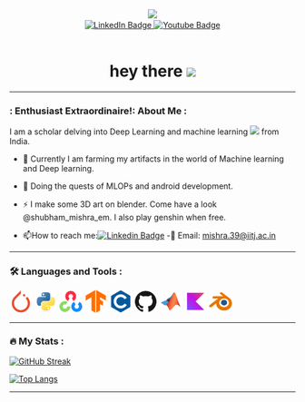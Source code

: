 
<div id="header" align="center">
  <img src="https://media.giphy.com/media/M9gbBd9nbDrOTu1Mqx/giphy.gif" width="100"/>
</div>

<div id="badges" align = "center">
  <a href="http://www.linkedin.com/in/shubham-mishra-b6492922b">
    <img src="https://img.shields.io/badge/LinkedIn-blue?style=for-the-badge&logo=linkedin&logoColor=white" alt="LinkedIn Badge"/>
  </a>
  <a href="http://www.youtube.com/@ShubhamMishraBME-fo9oj">
    <img src="https://img.shields.io/badge/YouTube-red?style=for-the-badge&logo=youtube&logoColor=white" alt="Youtube Badge"/>
  </a>
</div>
<div align= "center">
  <img src="https://komarev.com/ghpvc/?username=ShubhamMishra1611&style=flat-square&color=blue" alt=""/>
</div>

<h1 align="center">
  hey there 
  <img src="https://media.giphy.com/media/hvRJCLFzcasrR4ia7z/giphy.gif" width="30px"/>
</h1>

---

### : Enthusiast Extraordinaire!: About Me :
I am a scholar delving into Deep Learning and machine learning <img src="https://media.giphy.com/media/WUlplcMpOCEmTGBtBW/giphy.gif" width="30"> from India.
- :telescope: Currently I am farming my artifacts in the world of Machine learning and Deep learning. 

- :seedling: Doing the quests of MLOPs and android development. 

- :zap: I make some 3D art on blender. Come have a look @shubham_mishra_em. I also play genshin when free.

- :mailbox:How to reach me:[![Linkedin Badge](https://img.shields.io/badge/-LinkedIn-blue?style=flat&logo=Linkedin&logoColor=white)](http://www.linkedin.com/in/shubham-mishra-b6492922b) 
-:email: Email: [mishra.39@iitj.ac.in](mailto:mishra.39@iitj.ac.in)


---

### :hammer_and_wrench: Languages and Tools :
<div>
  <!-- PyTorch -->
  <img src="https://github.com/devicons/devicon/blob/master/icons/pytorch/pytorch-original.svg" title="PyTorch" alt="PyTorch" width="40" height="40"/>
  <!-- Python -->
  <img src="https://github.com/devicons/devicon/blob/master/icons/python/python-original.svg" title="Python" alt="Python" width="40" height="40"/>
  <!-- OpenCV -->
  <img src="https://github.com/devicons/devicon/blob/master/icons/opencv/opencv-original.svg" title="OpenCV" alt="OpenCV" width="40" height="40"/>
  <!-- TensorFlow -->
  <img src="https://github.com/devicons/devicon/blob/master/icons/tensorflow/tensorflow-original.svg" title="TensorFlow" alt="TensorFlow" width="40" height="40"/>
  <!-- C Language -->
  <img src="https://github.com/devicons/devicon/blob/master/icons/c/c-plain.svg" title="C" alt="C" width="40" height="40"/>
  <!-- GitHub -->
  <img src="https://github.com/devicons/devicon/blob/master/icons/github/github-original.svg" title="GitHub" alt="GitHub" width="40" height="40"/>
  <!-- MATLAB -->
  <img src="https://github.com/devicons/devicon/blob/master/icons/matlab/matlab-original.svg" title="MATLAB" alt="MATLAB" width="40" height="40"/>
  <!-- Kotlin -->
  <img src="https://github.com/devicons/devicon/blob/master/icons/kotlin/kotlin-original.svg" title="Kotlin" alt="Kotlin" width="40" height="40"/>
  <!-- Blender -->
  <img src="https://github.com/devicons/devicon/blob/master/icons/blender/blender-original.svg" title="Blender" alt="Blender" width="40" height="40"/>
</div>

---

### :fire: My Stats :
[![GitHub Streak](http://github-readme-streak-stats.herokuapp.com?user=ShubhamMishra1611&theme=dark&background=000000)](https://git.io/streak-stats)

[![Top Langs](https://github-readme-stats.vercel.app/api/top-langs/?username=ShubhamMishra1611&layout=compact&theme=vision-friendly-dark)](https://github.com/anuraghazra/github-readme-stats)

---



